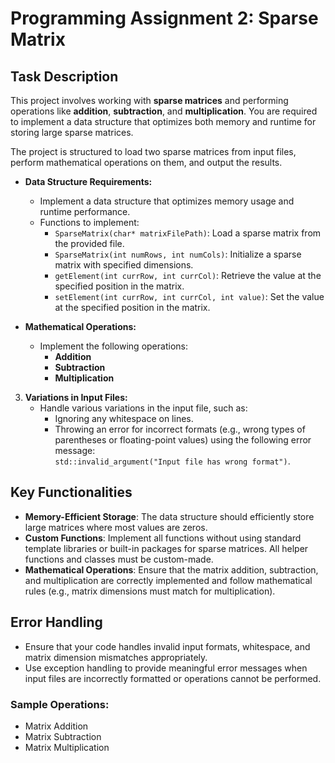 # Programming Assignment 2: Sparse Matrix

## Task Description

This project involves working with **sparse matrices** and performing operations like **addition**, **subtraction**, and **multiplication**. You are required to implement a data structure that optimizes both memory and runtime for storing large sparse matrices.

The project is structured to load two sparse matrices from input files, perform mathematical operations on them, and output the results.

   - **Data Structure Requirements:**
     - Implement a data structure that optimizes memory usage and runtime performance.
     - Functions to implement:
       - `SparseMatrix(char* matrixFilePath)`: Load a sparse matrix from the provided file.
       - `SparseMatrix(int numRows, int numCols)`: Initialize a sparse matrix with specified dimensions.
       - `getElement(int currRow, int currCol)`: Retrieve the value at the specified position in the matrix.
       - `setElement(int currRow, int currCol, int value)`: Set the value at the specified position in the matrix.

   - **Mathematical Operations:**
     - Implement the following operations:
       - **Addition**
       - **Subtraction**
       - **Multiplication**

3. **Variations in Input Files:**
   - Handle various variations in the input file, such as:
     - Ignoring any whitespace on lines.
     - Throwing an error for incorrect formats (e.g., wrong types of parentheses or floating-point values) using the following error message:  
       `std::invalid_argument("Input file has wrong format")`.

## Key Functionalities

- **Memory-Efficient Storage**: The data structure should efficiently store large matrices where most values are zeros.
- **Custom Functions**: Implement all functions without using standard template libraries or built-in packages for sparse matrices. All helper functions and classes must be custom-made.
- **Mathematical Operations**: Ensure that the matrix addition, subtraction, and multiplication are correctly implemented and follow mathematical rules (e.g., matrix dimensions must match for multiplication).

## Error Handling

- Ensure that your code handles invalid input formats, whitespace, and matrix dimension mismatches appropriately.
- Use exception handling to provide meaningful error messages when input files are incorrectly formatted or operations cannot be performed.


### Sample Operations:

- Matrix Addition
- Matrix Subtraction
- Matrix Multiplication





